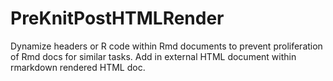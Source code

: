 # PreKnitPostHTMLRender
Dynamize headers or R code within Rmd documents to prevent proliferation of Rmd docs for similar tasks. Add in external HTML document within rmarkdown rendered HTML doc.

